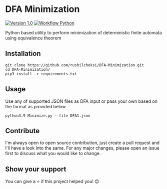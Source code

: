 # DFA Minimization

[![Version 1.0](https://img.shields.io/badge/Version-1.0-blueviolet.svg?style=flat)](https://github.com/rushilchoksi/DFA-Minimization)
[![Workflow Python](https://img.shields.io/badge/Workflow-Python-brightgreen.svg?style=flat)](https://github.com/rushilchoksi/DFA-Minimization)

Python based utility to perform minimization of deterministic finite automata using equivalence theorem

## Installation
```
git clone https://github.com/rushilchoksi/DFA-Minimization.git
cd DFA-Minimization/
pip3 install -r requirements.txt
```

## Usage
Use any of supported JSON files as DFA input or pass your own based on the format as provided below
```
python3.9 Minimize.py --file DFA1.json
```

## Contribute
I'm always open to open source contribution, just create a pull request and I'll have a look into the same. For any major changes, please open an issue first to discuss what you would like to change.

## Show your support
You can give a ⭐️ if this project helped you! 😊
